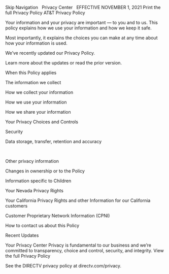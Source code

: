 Skip Navigation
 
Privacy Center
 
EFFECTIVE NOVEMBER 1, 2021
Print the full Privacy Policy
AT&T Privacy Policy

Your information and your privacy are important — to you and to us. This policy explains how we use your information and how we keep it safe.

Most importantly, it explains the choices you can make at any time about how your information is used.

We’ve recently updated our Privacy Policy.

Learn more about the updates or read the prior version.

When this Policy applies

The information we collect

How we collect your information

How we use your information

How we share your information

Your Privacy Choices and Controls

Security

Data storage, transfer, retention and accuracy

 

Other privacy information

Changes in ownership or to the Policy

Information specific to Children

Your Nevada Privacy Rights

Your California Privacy Rights and other Information for our California customers

Customer Proprietary Network Information (CPNI)

How to contact us about this Policy

Recent Updates




Your Privacy Center
Privacy is fundamental to our business and we’re committed to transparency, choice and control, security, and integrity.
View the full Privacy Policy



See the DIRECTV privacy policy at directv.com/privacy.